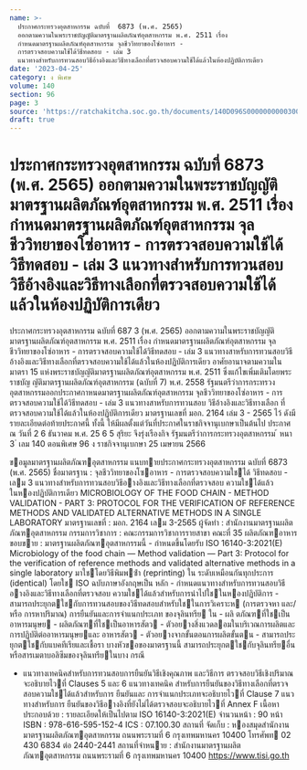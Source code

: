 ```yaml
---
name: >-
  ประกาศกระทรวงอุตสาหกรรม ฉบับที่  6873 (พ.ศ. 2565)
  ออกตามความในพระราชบัญญัติมาตรฐานผลิตภัณฑ์อุตสาหกรรม พ.ศ. 2511 เรื่อง 
  กำหนดมาตรฐานผลิตภัณฑ์อุตสาหกรรม จุลชีววิทยาของโซ่อาหาร -
  การตรวจสอบความใช้ได้วิธีทดสอบ - เล่ม 3
  แนวทางสำหรับการทวนสอบวิธีอ้างอิงและวิธีทางเลือกที่ตรวจสอบความใช้ได้แล้วในห้องปฏิบัติการเดียว
date: '2023-04-25'
category: ง พิเศษ
volume: 140
section: 96
page: 3
source: 'https://ratchakitcha.soc.go.th/documents/140D096S0000000000300.pdf'
draft: true
---
```


# ประกาศกระทรวงอุตสาหกรรม ฉบับที่  6873 (พ.ศ. 2565) ออกตามความในพระราชบัญญัติมาตรฐานผลิตภัณฑ์อุตสาหกรรม พ.ศ. 2511 เรื่อง  กำหนดมาตรฐานผลิตภัณฑ์อุตสาหกรรม จุลชีววิทยาของโซ่อาหาร - การตรวจสอบความใช้ได้วิธีทดสอบ - เล่ม 3 แนวทางสำหรับการทวนสอบวิธีอ้างอิงและวิธีทางเลือกที่ตรวจสอบความใช้ได้แล้วในห้องปฏิบัติการเดียว

ประกาศกระทรวงอุตสาหกรรม ฉบับที่ 687 3 (พ.ศ. 2565) ออกตามความในพระราชบัญญัติมาตรฐานผลิตภัณฑ์อุตสาหกรรม พ.ศ. 2511 เรื่อง กำหนดมาตรฐานผลิตภัณฑ์อุตสาหกรรม จุลชีววิทยาของโซ่อาหาร - การตรวจสอบความใช้ได้วิธีทดสอบ - เล่ม 3 แนวทางสาหรับการทวนสอบวิธีอ้างอิงและวิธีทางเลือกที่ตรวจสอบความใช้ได้แล้วในห้องปฏิบัติการเดียว อาศัยอานาจตามความในมาตรา 15 แห่งพระราชบัญญัติมาตรฐานผลิตภัณฑ์อุตสาหกรรม พ.ศ. 2511 ซึ่งแก้ไขเพิ่มเติมโดยพระราชบัญ ญัติมาตรฐานผลิตภัณฑ์อุตสาหกรรม (ฉบับที่ 7) พ.ศ. 2558 รัฐมนตรีว่าการกระทรวงอุตสาหกรรมออกประกาศกาหนดมาตรฐานผลิตภัณฑ์อุตสาหกรรม จุลชีววิทยาของโซ่อาหาร - การตรวจสอบความใช้ได้วิธีทดสอบ - เล่ม 3 แนวทางสาหรับการทวนสอบ วิธีอ้างอิงและวิธีทางเลือก ที่ตรวจสอบความใช้ได้แล้วในห้องปฏิบัติการเดียว มาตรฐานเลขที่ มอก. 2164 เล่ม 3 - 2565 ไว้ ดังมีรายละเอียดต่อท้ายประกาศนี้ ทั้งนี้ ให้มีผลตั้งแต่วันที่ประกาศในราชกิจจานุเบกษาเป็นต้นไป ประกาศ ณ วันที่ 2 6 ธันวาคม พ.ศ. 25 6 5 สุริยะ จึงรุ่งเรืองกิจ รัฐมนตรีว่าการกระทรวงอุตสาหกรรม ้ หนา 3 ่ เลม 140 ตอนพิเศษ 96 ง ราชกิจจานุเบกษา 25 เมษายน 2566

ขอมูลมาตรฐานผลิตภัณฑอุตสาหกรรม แนบทายประกาศกระทรวงอุตสาหกรรม ฉบับที่ 6873 (พ.ศ. 2565) ชื่อมาตรฐาน : จุลชีววิทยาของโซอาหาร - การตรวจสอบความใชได้ วิธีทดสอบ - เลม 3 แนวทางสําหรับการทวนสอบวิธีอางอิงและวิธีทางเลือกที่ตรวจสอบ ความใชได้แล้วในหองปฏิบัติการเดียว MICROBIOLOGY OF THE FOOD CHAIN - METHOD VALIDATION - PART 3: PROTOCOL FOR THE VERIFICATION OF REFERENCE METHODS AND VALIDATED ALTERNATIVE METHODS IN A SINGLE LABORATORY มาตรฐานเลขที่ : มอก. 2164 เลม 3-2565 ผู้จัดทํา : สํานักงานมาตรฐานผลิตภัณฑอุตสาหกรรม กรรมการวิชาการ : คณะกรรมการวิชาการรายสาขา คณะที่ 35 ผลิตภัณฑอาหาร ขอบขาย : มาตรฐานผลิตภัณฑอุตสาหกรรมนี้ - กําหนดขึ้นโดยรับ ISO 16140-3:2021(E) Microbiology of the food chain — Method validation — Part 3: Protocol for the verification of reference methods and validated alternative methods in a single laboratory มาใชโดยวิธีพิมพซ้ํา (reprinting) ใน ระดับเหมือนกันทุกประการ (identical) โดยใช ISO ฉบับภาษาอังกฤษเป็น หลัก - กําหนดแนวทางสําหรับการทวนสอบวิธีอางอิงและวิธีทางเลือกที่ตรวจสอบ ความใชได้แล้วสําหรับการนําไปใชในหองปฏิบัติการ - สามารถประยุกตใชกับการทวนสอบของวิธีทดสอบสําหรับใชในการวิเคราะห (การตรวจหา และ/หรือ การหาปริมาณ) การยืนยันและการจําแนกประเภท ของจุลินทรีย ใน - ผลิ ตภัณฑที่ใชเป็นอาหารมนุษย - ผลิตภัณฑที่ใชเป็นอาหารสัตว - ตัวอยางสิ่งแวดลอมในบริเวณการผลิตและการปฏิบัติต่ออาหารมนุษยและ อาหารสัตว - ตัวอยางจากขั้นตอนการผลิตขั้นตน - สามารถประยุกตใชกับแบคทีเรียและเชื้อรา บางหัวขอของมาตรฐานนี้ สามารถประยุกตใชกับจุลินทรียอื่นหรือสารเมตาบอลิซึมของจุลินทรียในบาง กรณี

- แนวทางเทคนิคสําหรับการทวนสอบการยืนยันวิธีเชิงคุณภาพ และวิธีการ ตรวจสอบวิธีเชิงปริมาณ จะอธิบายไวที่ Clauses 5 และ 6 แนวทางเทคนิค สําหรับการยืนยันของวิธีทางเลือกที่ตรวจสอบความใชได้แล้วสําหรับการ ยืนยันและ การจําแนกประเภทจะอธิบายไวที่ Clause 7 แนวทางสําหรับการ ยืนยันของวิธีอางอิงที่ยังไม่ได้ตรวจสอบจะอธิบายไวที่ Annex F เนื้อหาประกอบด้วย : รายละเอียดให้เป็นไปตาม ISO 16140-3:2021(E) จํานวนหน้า : 90 หน้า ISBN : 978-616-595-152-4 ICS : 07.100.30 สถานที่ จัดเก็บ : หองสมุดสํานักงานมาตรฐานผลิตภัณฑอุตสาหกรรม ถนนพระรามที่ 6 กรุงเทพมหานคร 10400 โทรศัพท 02 430 6834 ต่อ 2440-2441 สถานที่จําหนาย : สํานักงานมาตรฐานผลิตภัณฑอุตสาหกรรม ถนนพระรามที่ 6 กรุงเทพมหานคร 10400 https://www.tisi.go.th
